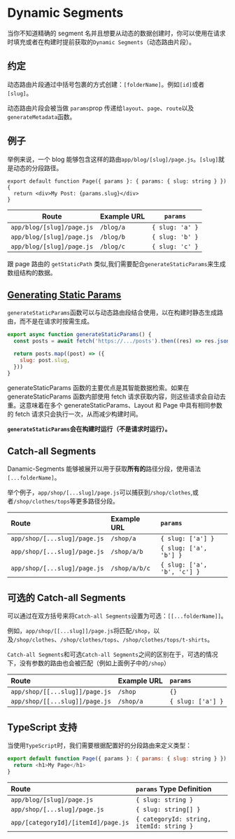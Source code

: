 # Dynamic Segments

当你不知道精确的 segment 名并且想要从动态的数据创建时，你可以使用在请求时填充或者在构建时提前获取的`Dynamic Segments`（动态路由片段）。

## 约定

动态路由片段通过中括号包裹的方式创建：`[folderName]`。例如`[id]`或者`[slug]`。

动态路由片段会被当做 `params`prop 传递给`layout`、`page`、`route`以及`generateMetadata`函数。

## 例子

举例来说，一个 blog 能够包含这样的路由`app/blog/[slug]/page.js`。`[slug]`就是动态的分段路径。

```tsx
export default function Page({ params }: { params: { slug: string } }) {
  return <div>My Post: {params.slug}</div>
}
```

| Route                     | Example URL | `params`        |
| ------------------------- | ----------- | --------------- |
| `app/blog/[slug]/page.js` | `/blog/a`   | `{ slug: 'a' }` |
| `app/blog/[slug]/page.js` | `/blog/b`   | `{ slug: 'b' }` |
| `app/blog/[slug]/page.js` | `/blog/c`   | `{ slug: 'c' }` |

跟 page 路由的 `getStaticPath` 类似,我们需要配合`generateStaticParams`来生成数组结构的数据。

## [Generating Static Params](https://nextjs.org/docs/app/building-your-application/routing/dynamic-routes#generating-static-params)

`generateStaticParams`函数可以与动态路由段结合使用，以在构建时静态生成路由，而不是在请求时按需生成。

```js
export async function generateStaticParams() {
  const posts = await fetch('https://.../posts').then((res) => res.json())

  return posts.map((post) => ({
    slug: post.slug,
  }))
}
```

generateStaticParams 函数的主要优点是其智能数据检索。如果在 generateStaticParams 函数内部使用 fetch 请求获取内容，则这些请求会自动去重。这意味着在多个 generateStaticParams、Layout 和 Page 中具有相同参数的 fetch 请求只会执行一次，从而减少构建时间。

**`generateStaticParams`会在构建时运行（不是请求时运行）。**

## Catch-all Segments

Danamic-Segments 能够被展开以用于获取**所有的**路径分段，使用语法`[...folderName]`。

举个例子，`app/shop/[...slug]/page.js`可以捕获到`/shop/clothes`,或者`/shop/clothes/tops`等更多路径分段。

| Route                        | Example URL   | `params`                    |
| :--------------------------- | :------------ | :-------------------------- |
| `app/shop/[...slug]/page.js` | `/shop/a`     | `{ slug: ['a'] }`           |
| `app/shop/[...slug]/page.js` | `/shop/a/b`   | `{ slug: ['a', 'b'] }`      |
| `app/shop/[...slug]/page.js` | `/shop/a/b/c` | `{ slug: ['a', 'b', 'c'] }` |

## 可选的 Catch-all Segments

可以通过在双方括号来将`Catch-all Segments`设置为可选：`[[...folderName]]`。

例如，`app/shop/[[...slug]]/page.js`将匹配`/shop`，以及`/shop/clothes`、`/shop/clothes/tops`、`/shop/clothes/tops/t-shirts`。

`Catch-all Segments`和可选`Catch-all Segments`之间的区别在于，可选的情况下，没有参数的路由也会被匹配（例如上面例子中的`/shop`）

| Route                          | Example URL | `params`          |
| :----------------------------- | :---------- | :---------------- |
| `app/shop/[[...slug]]/page.js` | `/shop`     | `{}`              |
| `app/shop/[[...slug]]/page.js` | `/shop/a`   | `{ slug: ['a'] }` |

## TypeScript 支持

当使用`TypeScript`时，我们需要根据配置好的分段路由来定义类型：

```js
export default function Page({ params }: { params: { slug: string } }) {
  return <h1>My Page</h1>
}
```

| Route                               | `params` Type Definition                 |
| :---------------------------------- | :--------------------------------------- |
| `app/blog/[slug]/page.js`           | `{ slug: string }`                       |
| `app/shop/[...slug]/page.js`        | `{ slug: string[] }`                     |
| `app/[categoryId]/[itemId]/page.js` | `{ categoryId: string, itemId: string }` |

